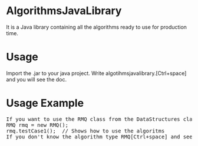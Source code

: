 # AlgorithmsJavaLibrary
It is a Java library containing all the algorithms ready to use for production time.

# Usage
Import the .jar to your java project.
Write algotihmsjavalibrary.[Ctrl+space] and you will see the doc.

# Usage Example
<pre>
If you want to use the RMQ class from the DataStructures class, just create an RMQ object and use it.
RMQ rmq = new RMQ();
rmq.testCase1();  // Shows how to use the algoritms
If you don't know the algorithm type RMQ[Ctrl+space] and see the doc for the class. :) 
</pre>
